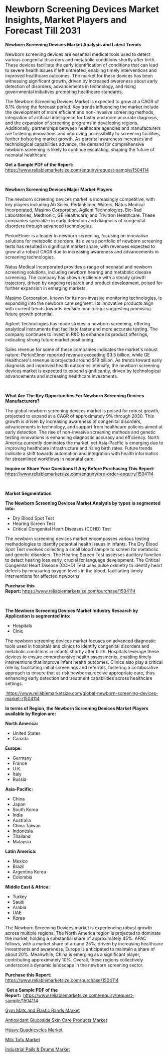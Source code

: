 <p><h1>Newborn Screening Devices Market Insights, Market Players and Forecast Till 2031</h1></p><p><strong>Newborn Screening Devices Market Analysis and Latest Trends</strong></p>
<p><p>Newborn screening devices are essential medical tools used to detect various congenital disorders and metabolic conditions shortly after birth. These devices facilitate the early identification of conditions that can lead to severe health issues if left untreated, enabling timely interventions and improved healthcare outcomes. The market for these devices has been witnessing significant growth, driven by increased awareness about early detection of disorders, advancements in technology, and rising governmental initiatives promoting healthcare standards.</p><p>The Newborn Screening Devices Market is expected to grow at a CAGR of 8.1% during the forecast period. Key trends influencing the market include the development of more efficient and non-invasive screening methods, integration of artificial intelligence for faster and more accurate diagnosis, and the expansion of screening programs in developing regions. Additionally, partnerships between healthcare agencies and manufacturers are fostering innovations and improving accessibility to screening facilities, further bolstering market growth. As parental awareness increases and technological capabilities advance, the demand for comprehensive newborn screening is likely to continue escalating, shaping the future of neonatal healthcare.</p></p>
<p><strong>Get a Sample PDF of the Report:&nbsp;</strong> <a href="https://www.reliablemarketsize.com/enquiry/request-sample/1504114?utm_campaign=1180&utm_medium=2&utm_source=Github&utm_content=ia&utm_term=27092024&utm_id=newborn-screening-devices">https://www.reliablemarketsize.com/enquiry/request-sample/1504114</a></p>
<p>&nbsp;</p>
<p><strong>Newborn Screening Devices Major Market Players</strong></p>
<p><p>The newborn screening devices market is increasingly competitive, with key players including Ab Sciex, PerkinElmer, Waters, Natus Medical Incorporated, Masimo Corporation, Agilent Technologies, Bio-Rad Laboratories, Medtronic, GE Healthcare, and Trivitron Healthcare. These companies specialize in early detection and diagnosis of congenital disorders through advanced technologies.</p><p>PerkinElmer is a leader in newborn screening, focusing on innovative solutions for metabolic disorders. Its diverse portfolio of newborn screening tests has resulted in significant market share, with revenues expected to grow at a robust CAGR due to increasing awareness and advancements in screening technologies.</p><p>Natus Medical Incorporated provides a range of neonatal and newborn screening solutions, including newborn hearing and metabolic disease screening. The company has shown resilience with a steady growth trajectory, driven by ongoing research and product development, poised for further expansion in emerging markets.</p><p>Masimo Corporation, known for its non-invasive monitoring technologies, is expanding into the newborn care segment. Its innovative products align with current trends towards bedside monitoring, suggesting promising future growth potential.</p><p>Agilent Technologies has made strides in newborn screening, offering analytical instruments that facilitate faster and more accurate testing. The company continues to invest in R&D to enhance its product offerings, indicating strong future market positioning.</p><p>Sales revenue for some of these companies indicates the market's robust nature: PerkinElmer reported revenue exceeding $3.5 billion, while GE Healthcare's revenue is projected around $19 billion. As trends toward early diagnosis and improved health outcomes intensify, the newborn screening devices market is expected to expand significantly, driven by technological advancements and increasing healthcare investments.</p></p>
<p>&nbsp;</p>
<p><strong>What Are The Key Opportunities For Newborn Screening Devices Manufacturers?</strong></p>
<p><p>The global newborn screening devices market is poised for robust growth, projected to expand at a CAGR of approximately 9% through 2030. This growth is driven by increasing awareness of congenital disorders, advancements in technology, and support from healthcare policies aimed at early detection. The rise of non-invasive screening methods and genetic testing innovations is enhancing diagnostic accuracy and efficiency. North America currently dominates the market, yet Asia-Pacific is emerging due to improving healthcare infrastructure and rising birth rates. Future trends indicate a shift towards automation and integration with health informatics for streamlined workflows in neonatal care.</p></p>
<p><strong>Inquire or Share Your Questions If Any Before Purchasing This Report:</strong> <a href="https://www.reliablemarketsize.com/enquiry/pre-order-enquiry/1504114?utm_campaign=1180&utm_medium=2&utm_source=Github&utm_content=ia&utm_term=27092024&utm_id=newborn-screening-devices">https://www.reliablemarketsize.com/enquiry/pre-order-enquiry/1504114</a></p>
<p>&nbsp;</p>
<p><strong>Market Segmentation</strong></p>
<p><strong>The Newborn Screening Devices Market Analysis by types is segmented into:</strong></p>
<p><ul><li>Dry Blood Spot Test</li><li>Hearing Screen Test</li><li>Critical Congenital Heart Diseases (CCHD) Test</li></ul></p>
<p><p>The newborn screening devices market encompasses various testing methodologies to identify potential health issues in infants. The Dry Blood Spot Test involves collecting a small blood sample to screen for metabolic and genetic disorders. The Hearing Screen Test assesses auditory function to detect hearing loss early, crucial for language development. The Critical Congenital Heart Disease (CCHD) Test uses pulse oximetry to identify heart defects by measuring oxygen levels in the blood, facilitating timely interventions for affected newborns.</p></p>
<p><strong>Purchase this Report:&nbsp;</strong><a href="https://www.reliablemarketsize.com/purchase/1504114?utm_campaign=1180&utm_medium=2&utm_source=Github&utm_content=ia&utm_term=27092024&utm_id=newborn-screening-devices">https://www.reliablemarketsize.com/purchase/1504114</a></p>
<p>&nbsp;</p>
<p><strong>The Newborn Screening Devices Market Industry Research by Application is segmented into:</strong></p>
<p><ul><li>Hospitals</li><li>Clnic</li></ul></p>
<p><p>The newborn screening devices market focuses on advanced diagnostic tools used in hospitals and clinics to identify congenital disorders and metabolic conditions in infants shortly after birth. Hospitals leverage these devices to ensure comprehensive health assessments, enabling timely interventions that improve infant health outcomes. Clinics also play a critical role by facilitating initial screenings and referrals, fostering a collaborative approach to ensure that at-risk newborns receive appropriate care, thus enhancing early detection and treatment capabilities across healthcare settings.</p></p>
<p><a href="https://www.reliablemarketsize.com/global-newborn-screening-devices-market-r1504114?utm_campaign=1180&utm_medium=2&utm_source=Github&utm_content=ia&utm_term=27092024&utm_id=newborn-screening-devices">&nbsp;https://www.reliablemarketsize.com/global-newborn-screening-devices-market-r1504114</a></p>
<p><strong>In terms of Region, the Newborn Screening Devices Market Players available by Region are:</strong></p>
<p>
    <p> <strong> North America: </strong>
        <ul>
            <li>United States</li>
            <li>Canada</li>
        </ul>
        </p> 
    <p> <strong> Europe: </strong>
        <ul>
            <li>Germany</li>
            <li>France</li>
            <li>U.K.</li>
            <li>Italy</li>
            <li>Russia</li>
        </ul>
        </p> 
    <p> <strong> Asia-Pacific: </strong>
        <ul>
            <li>China</li>
            <li>Japan</li>
            <li>South Korea</li>
            <li>India</li>
            <li>Australia</li>
            <li>China Taiwan</li>
            <li>Indonesia</li>
            <li>Thailand</li>
            <li>Malaysia</li>
        </ul>
        </p> 
    <p> <strong> Latin America: </strong>
        <ul>
            <li>Mexico</li>
            <li>Brazil</li>
            <li>Argentina Korea</li>
            <li>Colombia</li>
        </ul>
        </p> 
    <p> <strong> Middle East & Africa: </strong>
        <ul>
            <li>Turkey</li>
            <li>Saudi</li>
            <li>Arabia</li>
            <li>UAE</li>
            <li>Korea</li>
        </ul>
    </p>
    </p>
<p><p>The Newborn Screening Devices market is experiencing robust growth across multiple regions. The North America region is projected to dominate the market, holding a substantial share of approximately 45%. APAC follows, with a market share of around 25%, driven by increasing healthcare investments and awareness. Europe is anticipated to maintain a share of about 20%. Meanwhile, China is emerging as a significant player, contributing approximately 10%. Overall, these regions collectively underscore a dynamic landscape in the newborn screening sector.</p></p>
<p><strong>Purchase this Report: </strong><a href="https://www.reliablemarketsize.com/purchase/1504114?utm_campaign=1180&utm_medium=2&utm_source=Github&utm_content=ia&utm_term=27092024&utm_id=newborn-screening-devices">https://www.reliablemarketsize.com/purchase/1504114</a></p>
<p>&nbsp;<strong>Get a Sample PDF of the Report:&nbsp;&nbsp;</strong><a href="https://www.reliablemarketsize.com/enquiry/request-sample/1504114?utm_campaign=1180&utm_medium=2&utm_source=Github&utm_content=ia&utm_term=27092024&utm_id=newborn-screening-devices">https://www.reliablemarketsize.com/enquiry/request-sample/1504114</a></p>
<p><strong></strong></p>
<p><p><a href="https://issuu.com/reportprime-2/docs/gym-mats-and-elastic-bands-market-s_2fcd38e6d656fd?utm_campaign=1180&utm_medium=2&utm_source=Github&utm_content=ia&utm_term=27092024&utm_id=newborn-screening-devices">Gym Mats and Elastic Bands Market</a></p><p><a href="https://issuu.com/reportprime-2/docs/antioxidant-glucoside-skin-care-pro_0cff7765050255?utm_campaign=1180&utm_medium=2&utm_source=Github&utm_content=ia&utm_term=27092024&utm_id=newborn-screening-devices">Antioxidant Glucoside Skin Care Products Market</a></p><p><a href="https://www.linkedin.com/pulse/global-heavy-quadricycles-market-trends-forecasts-strategic-vpdtc?trackingId=mh0KS4zoSMmUaOn%2BN52fmw%3D%3D&utm_campaign=1180&utm_medium=2&utm_source=Github&utm_content=ia&utm_term=27092024&utm_id=newborn-screening-devices">Heavy Quadricycles Market</a></p><p><a href="https://www.linkedin.com/pulse/global-milk-tofu-market-analysis-key-trends-future-projections-1zpve?trackingId=C%2BvnLMYTSQG7%2FirPjklZZg%3D%3D&utm_campaign=1180&utm_medium=2&utm_source=Github&utm_content=ia&utm_term=27092024&utm_id=newborn-screening-devices">Milk Tofu Market</a></p><p><a href="https://github.com/BryceTownsendr/Market-Research-Report-List-6/blob/main/industrial-pails-drums-market.md?utm_campaign=1180&utm_medium=2&utm_source=Github&utm_content=ia&utm_term=27092024&utm_id=newborn-screening-devices">Industrial Pails & Drums Market</a></p></p>